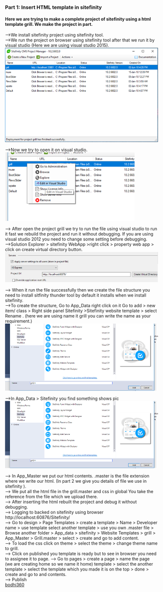 <h3>Part 1: Insert HTML template in sitefinity</h3>
<h4>Here we are trying to make a complete project of sitefinity using a html template grill. We make the project in part.</h4>
<p>-->We install sitefinity project using sitefinity tool.</br>
-->We run the project on browser using sitefinity tool after that we run it by visual studio (Here we are using visual studio 2015).</br>
 <img src="https://github.com/Bodhi360/Part-1-Insert-HTML-template-in-sitefinity/blob/master/pic/pic1.png"/>

-->Now we try to open it on visual studio.</br>
<img src="https://github.com/Bodhi360/Part-1-Insert-HTML-template-in-sitefinity/blob/master/pic/pic2.png"/>
 
-->	After open the project grill we try to run the file using visual studio to run it fast we rebuild the project and run it without debugging. If you are using visual studio 2012 you need to change some setting before debugging.</br>
-->Solution Explorer > sitefinity WebApp >right click > property web app > click on create virtual directory button.</br>
<img src="https://github.com/Bodhi360/Part-1-Insert-HTML-template-in-sitefinity/blob/master/pic/pic3.png"/>
 
-->	When it run the file successfully then we create the file structure you need to install sitfinity thunder tool by default it installs when we install sitefinity.</br>
-->To create the structure, Go to App_Data right click on it Go to add > new item/ class > Right side panel Sitefinity >Sitefinity website template > select 
Rename . (here we are using name it grill you can write the name as your requirement.)</br>
<img src="https://github.com/Bodhi360/Part-1-Insert-HTML-template-in-sitefinity/blob/master/pic/pic4.png"/>
 
-->In App_Data > Sitefinity you find something shows pic</br>
<img src="https://github.com/Bodhi360/Part-1-Insert-HTML-template-in-sitefinity/blob/master/pic/pic5.png"/>
 
-->	In App_Master we put our html contents. 
.master is the file extension where we write our html.
(In part 2 we give you details of file we use in sitefinity ).</br>
-->	We put all the html file in the grill.master and css in global
You take the reference from the file which we upload there.</br>
-->	After inserting the html rebuilt the project and debug it without debugging.</br>
-->	Logging to backed on sitefinity using browser http://localhost:60876/Sitefinity/</br>
-->	Go to design > Page Templates > create a template > Name  > Developer name > use template  select another template > use you own .master file >
Browse another folder > App_data > sitefinity > Website Templates > grill  > App_Master > Grill.master > select > create and go to add content.</br>
-->	To load the css click on theme > select the theme > change theme name to grill.</br>
-->	Click on published you template is ready but to see in browser you need to assignee it to page.
-->	Go to pages > create a page > name the page (we are creating home so we name it home)  template > select the another template > select the template which you made it is on the top > done  > create and go to and contents.</br>
-->	Publish </br>
<a href="http://bodhi360.cloud/">bodhi360</a></br>

 </p>


